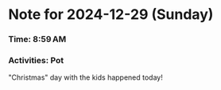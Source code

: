 # Note for 2024-12-29 (Sunday)
### Time: 8:59 AM
### Activities: Pot

"Christmas" day with the kids happened today!
